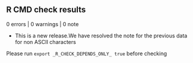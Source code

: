 ## R CMD check results

0 errors | 0 warnings | 0 note

* This is a new release.We have resolved the note for the previous data for non ASCII characters

Please run `export _R_CHECK_DEPENDS_ONLY_ true` before checking
